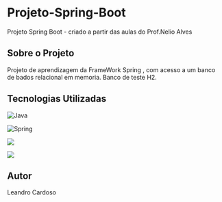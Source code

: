 # Projeto-Spring-Boot
Projeto Spring Boot - criado a partir das aulas do Prof.Nelio Alves

## Sobre o Projeto
Projeto de aprendizagem da FrameWork Spring , com acesso a um banco de bados
relacional em memoria. Banco de teste H2.

## Tecnologias Utilizadas

![Java](http://s2.glbimg.com/DyDQQTZSF1oEiO8kawMIxP72KzQ=/290x417/s.glbimg.com/jo/g1/f/original/2011/08/22/22-java-300.jpg)

![Spring](https://www.programmersought.com/images/767/0050201ee09600ccfe750e2a10fd3e9f.JPEG)

![](https://encrypted-tbn0.gstatic.com/images?q=tbn:ANd9GcRG3XIWHrD79A1rCzOaiV8Fjgjw1nE6m0RrvA&usqp=CAU)

![](https://dicasdejava.com.br/images/logo-maven.png)



## Autor
Leandro Cardoso 
